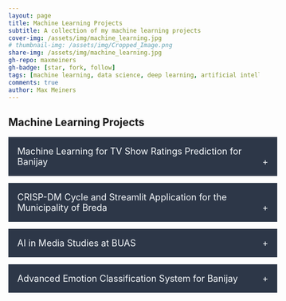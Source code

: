 ```yaml
---
layout: page
title: Machine Learning Projects
subtitle: A collection of my machine learning projects
cover-img: /assets/img/machine_learning.jpg
# thumbnail-img: /assets/img/Cropped_Image.png
share-img: /assets/img/machine_learning.jpg
gh-repo: maxmeiners
gh-badge: [star, fork, follow]
tags: [machine learning, data science, deep learning, artificial intelligence, projects]
comments: true
author: Max Meiners
---
```


<style>
  .accordion {
    margin-bottom: 1em;
  }

  .accordion input[type="checkbox"] {
    display: none;
  }

  /* Accordion label styling */
  .accordion label {
    background-color: #2D3748; /* Match navbar color */
    color: #F7FAFC; /* Match navbar text color */
    cursor: pointer;
    padding: 18px;
    width: 100%;
    border: none;
    text-align: left;
    outline: none;
    font-size: 18px;
    transition: background-color 0.4s ease;
    display: block;
  }

  /* Hover effect for label */
  .accordion label:hover {
    background-color: #A0AEC0; /* Match navbar border color for hover */
  }

  /* Symbol for dropdown state */
  .accordion label:after {
    content: '+';
    float: right;
  }

  .accordion input:checked + label:after {
    content: '-';
  }

  /* Content section styling */
  .accordion .content {
    height: 0;
    overflow: hidden;
    transition: height 0.4s ease;
    background-color: #F0F4F8; /* Match page background color */
  }

  /* When accordion is open */
  .accordion input:checked + label + .content {
    height: auto;
    padding: 18px;
    border-top: 1px solid #A0AEC0; /* Match navbar border color */
  }

  /* Links within content */
  .accordion .content a {
    color: #FF6B6B; /* Match link color */
  }

  /* Hover effect for links */
  .accordion .content a:hover {
    color: #FF8E72; /* Match hover color */
  }
</style>

<h2>Machine Learning Projects</h2>

<div class="accordion">
  <input type="checkbox" id="ml_banijay" />
  <label for="ml_banijay">Machine Learning for TV Show Ratings Prediction for Banijay</label>
  <div class="content">
    <h3><strong>Machine Learning for TV Show Ratings Prediction for Banijay</strong></h3>
    <p>For this project, we were approached by <strong>Banijay</strong>, a leading content creation company, to analyze their television viewership data. Banijay provided us with detailed datasets related to their TV shows, including air dates, hosts, viewership ratings, and social media engagement data. My task was to develop a machine learning model that could predict TV show ratings based on this data, with the goal of helping Banijay enhance their data usage and ultimately increase their ratings.
    </p>
    <p>
      After receiving the data from Banijay, I conducted an extensive Exploratory Data Analysis (EDA) using Python, which allowed me to identify key trends and relationships in the data. I then proceeded to develop machine learning models, including Linear Regression and Decision Tree models, to predict viewership ratings based on the features extracted from the data. The final outcome of my analysis was delivered back to Banijay, along with actionable insights to help them optimize their content and ratings.
    </p>

    <h4>Key Findings:</h4>
    <ul>
      <li>Social media engagement, particularly metrics like retweets and likes on Twitter, had a significant correlation with the ratings of the show.</li>
      <li>The analysis revealed that certain hosts were consistently more popular, which positively influenced the show's ratings.</li>
      <li>Linear Regression performed better than the Decision Tree model in predicting the ratings, with an R-squared value of 0.93 compared to 0.89 for the Decision Tree model.</li>
    </ul>

    <h4>Skills Gained:</h4>
    <ul>
      <li><strong>Data cleaning and preparation</strong> by merging multiple datasets and handling missing values to ensure the data was ready for analysis.</li>
      <li><strong>Exploratory Data Analysis (EDA)</strong> using Python to identify key trends in viewership and social media metrics.</li>
      <li><strong>Machine Learning model development</strong> by implementing Linear Regression and Decision Tree models to predict TV ratings.</li>
      <li><strong>Ethical considerations</strong> in data handling, ensuring all data used complied with GDPR standards, and reflecting on the broader implications of using social media data for predictive analysis.</li>
    </ul>

    <p>
      The final model and insights were delivered back to <strong>Banijay</strong>, providing them with actionable recommendations on how to leverage social media data and optimize their host selection to improve TV show ratings.
    </p>
  </div>
</div>


<div class="accordion">
  <input type="checkbox" id="municipality" />
  <label for="municipality">CRISP-DM Cycle and Streamlit Application for the Municipality of Breda</label>
  <div class="content">
    <h3><strong>CRISP-DM Cycle and Streamlit Application for the Municipality of Breda</strong></h3>
    <p>For this project, my team and I worked on a project for the municipality of Breda. The goal was to apply the full CRISP-DM (Cross-Industry Standard Process for Data Mining) cycle in a real-world setting. After completing individual tasks such as legal reviews and Exploratory Data Analysis (EDA) using Python and SQL, we presented project proposals based on our findings. Our team selected the best idea and started collaborating to build a data science product for deployment.
    </p>
    <p>
      The primary focus of this block was on the <strong>Deployment</strong> phase of the CRISP-DM lifecycle, where we had the opportunity to turn our project idea into a tangible solution for the municipality. We explored different ways to tackle their data-related problems and developed a web-based application using Streamlit, which allowed us to visualize and interact with the data in real time. This project combined technical and project management skills, requiring us to handle everything from client communication to final deployment.
    </p>

    <h4>Key Findings:</h4>
    <ul>
      <li>The municipality of Breda had multiple data sources but lacked a unified way to extract meaningful insights.</li>
      <li>Our analysis revealed key patterns in the data, such as correlations between certain municipal issues and geographic areas.</li>
      <li>We proposed and implemented a real-time data visualization tool using Streamlit, which helped the municipality identify and address these issues more efficiently.</li>
    </ul>

    <h4>Skills Gained:</h4>
    <ul>
      <li><strong>Data cleaning and preparation</strong> using Python and SQL to ensure the dataset was ready for analysis.</li>
      <li><strong>Exploratory Data Analysis (EDA)</strong> to uncover key trends and correlations in the municipal data.</li>
      <li><strong>Application development and deployment</strong> using Streamlit to build a real-time data visualization tool for the client.</li>
      <li><strong>Project management</strong> and communication skills in a team setting, ensuring collaboration and meeting client expectations.</li>
    </ul>

    <p>
      You can view the Streamlit page we created for this project here: <a href="https://bredauniversityadsai-2022-23d-1fc-deliverables1-homepage-0ylp0q.streamlit.app" target="_blank">Streamlit Application Link</a>.
    </p>
  </div>
</div>


<div class="accordion">
  <input type="checkbox" id="ai_in_media" />
  <label for="ai_in_media">AI in Media Studies at BUAS</label>
  <div class="content">
    <h3><strong>AI in Media Studies at BUAS</strong></h3>
    <p>As part of a five-person team at Breda University of Applied Sciences (BUAS), we explored the impact of Artificial Intelligence (AI) on students, staff, and the organization. Our mixed-method study combined surveys and interviews to investigate attitudes towards AI within media studies. The project concluded with a research paper, policy recommendations, and an interactive PowerPoint presentation presented at a conference, providing actionable insights and strategic direction.</p>

    <h4>Data Collection & Analysis:</h4>
    <p>I played a significant role in the data collection phase by creating a comprehensive survey using Qualtrics. Additionally, my team and I conducted in-depth interviews with lecturers and students, gathering both quantitative and qualitative data. The survey data was preprocessed using R scripting, which allowed me to perform a detailed analysis and uncover valuable trends and patterns.</p>

    <h4>Visualization & Presentation:</h4>
    <p>Utilizing R scripting, my team and I developed visualizations, such as dynamic charts and interactive graphs, to effectively communicate our findings. We culminated our efforts by developing a PowerPoint presentation, which was showcased at the Conference, highlighting our research results and actionable recommendations.</p>

    <h4>Stakeholder Collaboration:</h4>
    <p>Our team maintained active engagement with Media stakeholders to ensure our study aligned with industry needs. Regular meetings facilitated our progress, fostering meaningful outcomes and targeted recommendations for the BUAS community.</p>

    <h4>Impact & Personal Growth:</h4>
    <p>The project provided valuable insights to BUAS for enhancing Media studies and helped me grow as an analytics translator. I developed my expertise in data analysis, stakeholder engagement, and strategic problem-solving. Additionally, it deepened my understanding of research methodologies, data collection, and analysis using R.</p>

    <h4>Skills Gained:</h4>
    <ul>
      <li><strong>Qualitative Research</strong> – Conducting interviews to gather detailed perspectives.</li>
      <li><strong>Data Visualization</strong> – Using R to create impactful visualizations for presentations.</li>
      <li><strong>Data Analysis</strong> – Preprocessing and analyzing survey data in R.</li>
      <li><strong>Quantitative Research</strong> – Designing surveys to collect data on AI perceptions.</li>
      <li><strong>Teamwork</strong> – Collaborating within a multi-disciplinary team to achieve project goals.</li>
      <li><strong>Stakeholder Engagement</strong> – Regularly communicating with Media stakeholders to align project outcomes.</li>
    </ul>

    <h4>PowerPoint Presentation</h4>
    <p>Below is the link to the interactive PowerPoint presentation that was the final deliverable for this project:</p>
    <a href="https://edubuas-my.sharepoint.com/:p:/g/personal/214936_buas_nl/EfDtobFMb3FJgJW2LjLcmWEBUXR3-ITpDCHQWaUocMHQxA?e=4zoQwj" target="_blank">View the Interactive PowerPoint Presentation</a>
  </div>
</div>

<div class="accordion">
  <input type="checkbox" id="classification_banijay" />
  <label for="classification_banijay">Advanced Emotion Classification System for Banijay</label>
  <div class="content">
    <h3><strong>Advanced Emotion Classification System for Banijay</strong></h3>
    <p>For this group project, my team and I collaborated with <strong>Banijay</strong>, in association with Breda University of Applied Sciences, to develop an emotion classification system utilizing natural language processing (NLP) and machine learning models. The objective was to analyze video content, detecting and classifying emotions to enhance the content's emotional impact and insights.</p>
    
    <p>The data preprocessing involved cleaning text data using regular expressions, and normalizing it through tokenization and stemming techniques. Word embeddings were then used to represent words as vectors, enabling the integration of these vectors into machine learning models. Additional feature extraction methods like TF-IDF and Part-of-Speech (POS) tagging were applied. A custom word embedding model, trained on our project-specific corpus, was incorporated to enhance emotion classification accuracy.</p>

    <p>We experimented with multiple models for emotion classification. Initial models were developed using Naïve Bayes and Logistic Regression algorithms. Further sophistication was added with sequence models such as Recurrent Neural Networks (RNN), XGBoost, and Long Short-Term Memory (LSTM) networks, each contributing to an improved understanding of emotional cues in text.</p>

    <p>A robust pipeline was developed to break down video content into fragments, extract text from these fragments, and predict emotions for each segment. To ensure optimal performance, we tested transformer models using Hugging Face, selecting RoBERTA as the core model. RoBERTa was fine-tuned on the dataset and achieved high accuracy in emotion classification.</p>

    <p>Comprehensive model evaluation was performed using metrics such as accuracy, precision, recall, and F1-score. Through error analysis, we identified areas for improvement, balancing performance metrics to select the most effective model. The process and results were documented in a detailed technical report, showcasing the methodologies and findings.</p>

    <h4>Key Findings:</h4>
    <ul>
      <li>RoBERTa outperformed other models in emotion classification, achieving significant accuracy improvements after fine-tuning on the project-specific dataset.</li>
      <li>Data preprocessing and feature extraction were critical in improving model performance, with POS tagging and word embeddings contributing to enhanced emotion detection.</li>
      <li>The pipeline's automated process for splitting video and extracting text enabled efficient emotion classification across various video content.</li>
      <li>Combining traditional algorithms with advanced transformer models provided a deeper understanding and classification of emotions in media content.</li>
    </ul>

    <h4>Skills Gained:</h4>
    <ul>
      <li><strong>Transformer Models</strong> – Implemented and fine-tuned transformer models, specifically RoBERTa, for NLP tasks.</li>
      <li><strong>Performance Metrics Analysis</strong> – Evaluated models using accuracy, precision, recall, and F1-score.</li>
      <li><strong>Feature Engineering</strong> – Applied techniques such as tokenization, TF-IDF, and POS tagging for improved model performance.</li>
      <li><strong>Natural Language Processing (NLP)</strong> – Developed emotion classification models using advanced NLP techniques.</li>
      <li><strong>Model Evaluation</strong> – Conducted comprehensive model performance assessments and error analyses.</li>
    </ul>

    <p>The project provided Banijay with a robust tool for analyzing emotional content in their video assets, offering actionable insights to enhance viewer engagement through AI-driven emotion classification.</p>

    <p>
      You can view the full code for the RoBERTa model in my Jupyter Notebook here: <a href="https://nbviewer.org/github/MaxMeiners/maxmeiners.github.io/blob/master/Year%202%20ADS%26AI%20repositories/Project%203/RoBERTa%20model/roberta_model_best_performing.ipynb" target="_blank">NBViewer link</a>.
    </p>
  </div>
</div>